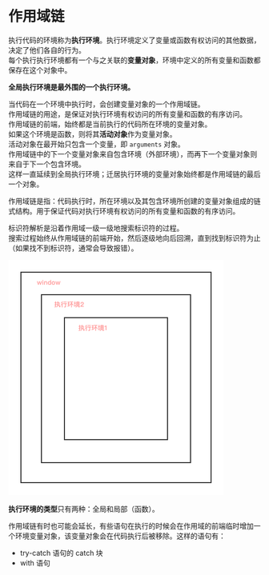 # 作用域链

执行代码的环境称为**执行环境**。执行环境定义了变量或函数有权访问的其他数据，决定了他们各自的行为。  
每个执行执行环境都有一个与之关联的**变量对象**，环境中定义的所有变量和函数都保存在这个对象中。

**全局执行环境是最外围的一个执行环境。**

当代码在一个环境中执行时，会创建变量对象的一个作用域链。  
作用域链的用途，是保证对执行环境有权访问的所有变量和函数的有序访问。  
作用域链的前端，始终都是当前执行的代码所在环境的变量对象。  
如果这个环境是函数，则将其**活动对象**作为变量对象。  
活动对象在最开始只包含一个变量，即 `arguments` 对象。  
作用域链中的下一个变量对象来自包含环境（外部环境），而再下一个变量对象则来自于下一个包含环境。  
这样一直延续到全局执行环境；迁居执行环境的变量对象始终都是作用域链的最后一个对象。

作用域链是指：代码执行时，所在环境以及其包含环境所创建的变量对象组成的链式结构。用于保证代码对执行环境有权访问的所有变量和函数的有序访问。

标识符解析是沿着作用域一级一级地搜索标识符的过程。  
搜索过程始终从作用域链的前端开始，然后逐级地向后回溯，直到找到标识符为止（如果找不到标识符，通常会导致报错）。

![](/assets/作用域链.png)

**执行环境的类型**只有两种：全局和局部（函数）。

作用域链有时也可能会延长，有些语句在执行的时候会在作用域的前端临时增加一个环境变量对象，该变量对象会在代码执行后被移除。这样的语句有：

* try-catch 语句的 catch 块
* with 语句



